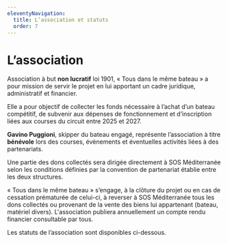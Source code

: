 ```yaml
---
eleventyNavigation:
  title: L’association et statuts
  order: 7
---
```

# L’association

Association à but **non lucratif** loi 1901, « Tous dans le même bateau » a pour mission de servir le projet en lui apportant un cadre juridique, administratif et financier.

Elle a pour objectif de collecter les fonds nécessaire à l’achat d’un bateau compétitif, de subvenir aux dépenses de fonctionnement et d’inscription liées aux courses du circuit entre 2025 et 2027.

**Gavino Puggioni**, skipper du bateau engagé, représente l’association à titre **bénévole** lors des courses, évènements et éventuelles activités liées à des partenariats.

Une partie des dons collectés sera dirigée directement à SOS Méditerranée selon les conditions définies par la convention de partenariat établie entre les deux structures.

« Tous dans le même bateau » s’engage, à la clôture du projet ou en cas de cessation prématurée de celui-ci, à reverser à SOS Méditerranée tous les dons collectés ou provenant de la vente des biens lui appartenant (bateau, matériel divers). L'association publiera annuellement un compte rendu financier consultable par tous.

Les statuts de l’association sont disponibles ci-dessous.